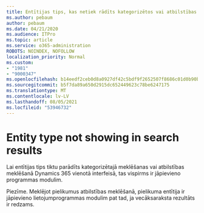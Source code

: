 ```yaml
---
title: Entītijas tips, kas netiek rādīts kategorizētos vai atbilstības meklēšanas rezultātos Dynamics 365 vienotā interfeisā
ms.author: pebaum
author: pebaum
ms.date: 04/21/2020
ms.audience: ITPro
ms.topic: article
ms.service: o365-administration
ROBOTS: NOINDEX, NOFOLLOW
localization_priority: Normal
ms.custom:
- "1981"
- "9000347"
ms.openlocfilehash: b14eedf2ceb0d8a0927df42c5bdf9f2652507f8686c01d0b90b6479ee2e4f062
ms.sourcegitcommit: b5f7da89a650d2915dc652449623c78be6247175
ms.translationtype: MT
ms.contentlocale: lv-LV
ms.lasthandoff: 08/05/2021
ms.locfileid: "53946732"
---
```

# <a name="entity-type-not-showing-in-search-results"></a>Entity type not showing in search results

Lai entītijas tips tiktu parādīts kategorizētajā meklēšanas vai atbilstības meklēšanā Dynamics 365 vienotā interfeisā, tas vispirms ir jāpievieno programmas modulim.

Piezīme. Meklējot pielikumus atbilstības meklēšanā, pielikuma entītija ir jāpievieno lietojumprogrammas modulim pat tad, ja vecāksaraksta rezultāts ir redzams.
